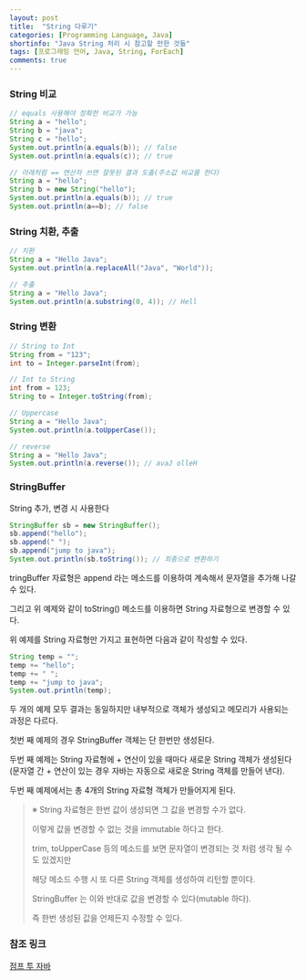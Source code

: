 ```yaml
---
layout: post
title:  "String 다루기"
categories: [Programming Language, Java]
shortinfo: "Java String 처리 시 참고할 만한 것들"
tags: [프로그래밍 언어, Java, String, ForEach]
comments: true
---
```


### String 비교
```java
// equals 사용해야 정확한 비교가 가능
String a = "hello";
String b = "java";
String c = "hello";
System.out.println(a.equals(b)); // false
System.out.println(a.equals(c)); // true

// 아래처럼 == 연산자 쓰면 잘못된 결과 도출(주소값 비교를 한다)
String a = "hello";
String b = new String("hello");
System.out.println(a.equals(b)); // true
System.out.println(a==b); // false
```

### String 치환, 추출
```java
// 치환
String a = "Hello Java";
System.out.println(a.replaceAll("Java", "World"));

// 추출
String a = "Hello Java";
System.out.println(a.substring(0, 4)); // Hell
```

### String 변환
```java
// String to Int
String from = "123";
int to = Integer.parseInt(from);

// Int to String
int from = 123;
String to = Integer.toString(from);

// Uppercase
String a = "Hello Java";
System.out.println(a.toUpperCase());

// reverse
String a = "Hello Java";
System.out.println(a.reverse()); // avaJ olleH
```

### StringBuffer

String 추가, 변경 시 사용한다
```java
StringBuffer sb = new StringBuffer();
sb.append("hello");
sb.append(" ");
sb.append("jump to java");
System.out.println(sb.toString()); // 최종으로 변환하기
```

tringBuffer 자료형은 append 라는 메소드를 이용하여 계속해서 문자열을 추가해 나갈 수 있다. 

그리고 위 예제와 같이 toString() 메소드를 이용하면 String 자료형으로 변경할 수 있다.

위 예제를 String 자료형만 가지고 표현하면 다음과 같이 작성할 수 있다.

```java
String temp = "";
temp += "hello";
temp += " ";
temp += "jump to java";
System.out.println(temp);
```

두 개의 예제 모두 결과는 동일하지만 내부적으로 객체가 생성되고 메모리가 사용되는 과정은 다르다.

첫번 째 예제의 경우 StringBuffer 객체는 단 한번만 생성된다. 

두번 째 예제는 String 자료형에 + 연산이 있을 때마다 새로운 String 객체가 생성된다(문자열 간 + 연산이 있는 경우 자바는 자동으로 새로운 String 객체를 만들어 낸다). 

두번 째 예제에서는 총 4개의 String 자료형 객체가 만들어지게 된다.

> ※ String 자료형은 한번 값이 생성되면 그 값을 변경할 수가 없다. 
>
> 이렇게 값을 변경할 수 없는 것을 immutable 하다고 한다. 
>
> trim, toUpperCase 등의 메소드를 보면 문자열이 변경되는 것 처럼 생각 될 수도 있겠지만 
>
> 해당 메소드 수행 시 또 다른 String 객체를 생성하여 리턴할 뿐이다. 
>
> StringBuffer 는 이와 반대로 값을 변경할 수 있다(mutable 하다). 
>
> 즉 한번 생성된 값을 언제든지 수정할 수 있다.

### 참조 링크
[점프 투 자바](https://wikidocs.net/book/31)